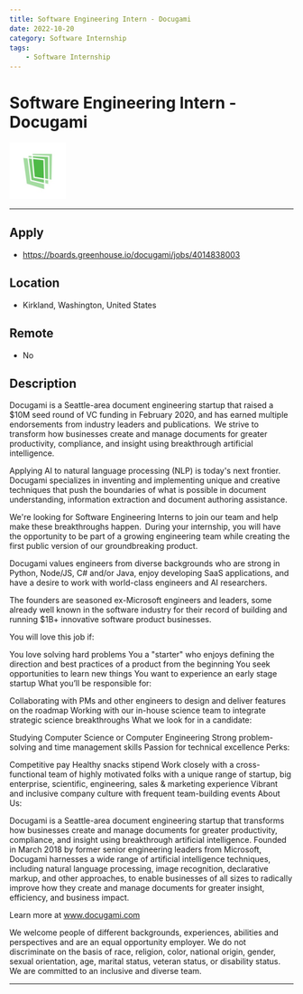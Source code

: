 ```yaml
---
title: Software Engineering Intern - Docugami
date: 2022-10-20
category: Software Internship
tags: 
    - Software Internship
---
```


# Software Engineering Intern - Docugami
<img src="Docugami.jpeg" height="100px" width="100px"></img>

---

## Apply

- https://boards.greenhouse.io/docugami/jobs/4014838003

## Location

- Kirkland, Washington, United States

## Remote
- No

## Description

Docugami is a Seattle-area document engineering startup that raised a $10M seed round of VC funding in February 2020, and has earned multiple endorsements from industry leaders and publications.  We strive to transform how businesses create and manage documents for greater productivity, compliance, and insight using breakthrough artificial intelligence.  

Applying AI to natural language processing (NLP) is today's next frontier.  Docugami specializes in inventing and implementing unique and creative techniques that push the boundaries of what is possible in document understanding, information extraction and document authoring assistance. 

We're looking for Software Engineering Interns to join our team and help make these breakthroughs happen.  During your internship, you will have the opportunity to be part of a growing engineering team while creating the first public version of our groundbreaking product. 

Docugami values engineers from diverse backgrounds who are strong in Python, Node/JS, C# and/or Java, enjoy developing SaaS applications, and have a desire to work with world-class engineers and AI researchers. 

The founders are seasoned ex-Microsoft engineers and leaders, some already well known in the software industry for their record of building and running $1B+ innovative software product businesses. 

You will love this job if:

You love solving hard problems
You a "starter" who enjoys defining the direction and best practices of a product from the beginning
You seek opportunities to learn new things
You want to experience an early stage startup
What you’ll be responsible for:

Collaborating with PMs and other engineers to design and deliver features on the roadmap
Working with our in-house science team to integrate strategic science breakthroughs
What we look for in a candidate:

Studying Computer Science or Computer Engineering
Strong problem-solving and time management skills
Passion for technical excellence
Perks:

Competitive pay
Healthy snacks stipend
Work closely with a cross-functional team of highly motivated folks with a unique range of startup, big enterprise, scientific, engineering, sales & marketing experience
Vibrant and inclusive company culture with frequent team-building events
About Us:

Docugami is a Seattle-area document engineering startup that transforms how businesses create and manage documents for greater productivity, compliance, and insight using breakthrough artificial intelligence. Founded in March 2018 by former senior engineering leaders from Microsoft, Docugami harnesses a wide range of artificial intelligence techniques, including natural language processing, image recognition, declarative markup, and other approaches, to enable businesses of all sizes to radically improve how they create and manage documents for greater insight, efficiency, and business impact. 

Learn more at www.docugami.com

We welcome people of different backgrounds, experiences, abilities and perspectives and are an equal opportunity employer. We do not discriminate on the basis of race, religion, color, national origin, gender, sexual orientation, age, marital status, veteran status, or disability status. We are committed to an inclusive and diverse team.


---
